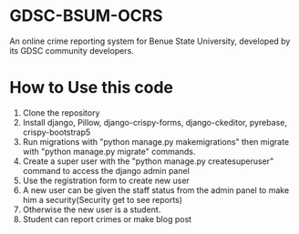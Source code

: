# GDSC-BSUM-OCRS
An online crime reporting system for Benue State University, developed by its GDSC community developers.

# How to Use this code
1. Clone the repository
2. Install django, Pillow, django-crispy-forms, django-ckeditor, pyrebase, crispy-bootstrap5
3. Run migrations with "python manage.py makemigrations" then migrate with "python manage.py migrate" commands.
4. Create a super user with the "python manage.py createsuperuser" command to access the django admin panel
5. Use the registration form to create new user
6. A new user can be given the staff status from the admin panel to make him a security(Security get to see reports)
7. Otherwise the new user is a student.
8. Student can report crimes or make blog post
